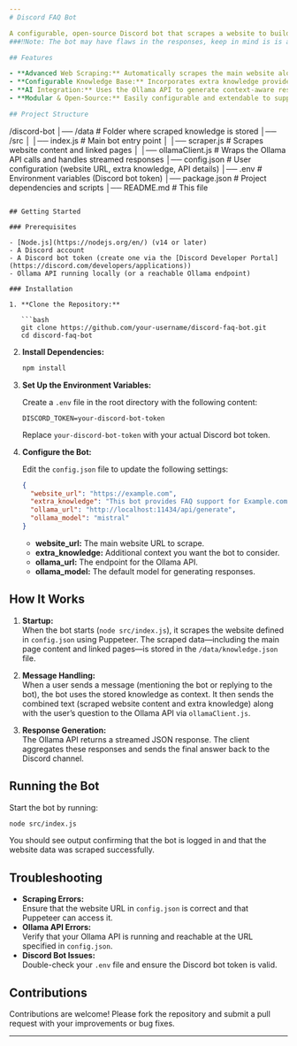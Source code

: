 ```yaml
---
# Discord FAQ Bot

A configurable, open-source Discord bot that scrapes a website to build a comprehensive knowledge base and uses the Ollama API to provide support or answer FAQs in your Discord server.
###‼️Note: The bot may have flaws in the responses, keep in mind is is ai so I reccomend using a ollama model that works best for your situation as responses may vary for each model

## Features

- **Advanced Web Scraping:** Automatically scrapes the main website along with internal linked pages, extracting text, anchors, and button details.
- **Configurable Knowledge Base:** Incorporates extra knowledge provided in `config.json`.
- **AI Integration:** Uses the Ollama API to generate context-aware responses based on the scraped website content.
- **Modular & Open-Source:** Easily configurable and extendable to support additional features.

## Project Structure

```
/discord-bot
│── /data                 # Folder where scraped knowledge is stored
│── /src
│   │── index.js          # Main bot entry point
│   │── scraper.js        # Scrapes website content and linked pages
│   │── ollamaClient.js   # Wraps the Ollama API calls and handles streamed responses
│── config.json           # User configuration (website URL, extra knowledge, API details)
│── .env                  # Environment variables (Discord bot token)
│── package.json          # Project dependencies and scripts
│── README.md             # This file
```

## Getting Started

### Prerequisites

- [Node.js](https://nodejs.org/en/) (v14 or later)
- A Discord account
- A Discord bot token (create one via the [Discord Developer Portal](https://discord.com/developers/applications))
- Ollama API running locally (or a reachable Ollama endpoint)

### Installation

1. **Clone the Repository:**

   ```bash
   git clone https://github.com/your-username/discord-faq-bot.git
   cd discord-faq-bot
   ```

2. **Install Dependencies:**

   ```bash
   npm install
   ```

3. **Set Up the Environment Variables:**

   Create a `.env` file in the root directory with the following content:

   ```env
   DISCORD_TOKEN=your-discord-bot-token
   ```

   Replace `your-discord-bot-token` with your actual Discord bot token.

4. **Configure the Bot:**

   Edit the `config.json` file to update the following settings:

   ```json
   {
     "website_url": "https://example.com",
     "extra_knowledge": "This bot provides FAQ support for Example.com. It answers common questions using scraped data.",
     "ollama_url": "http://localhost:11434/api/generate",
     "ollama_model": "mistral"
   }
   ```

   - **website_url:** The main website URL to scrape.
   - **extra_knowledge:** Additional context you want the bot to consider.
   - **ollama_url:** The endpoint for the Ollama API.
   - **ollama_model:** The default model for generating responses.

## How It Works

1. **Startup:**  
   When the bot starts (`node src/index.js`), it scrapes the website defined in `config.json` using Puppeteer. The scraped data—including the main page content and linked pages—is stored in the `/data/knowledge.json` file.

2. **Message Handling:**  
   When a user sends a message (mentioning the bot or replying to the bot), the bot uses the stored knowledge as context. It then sends the combined text (scraped website content and extra knowledge) along with the user’s question to the Ollama API via `ollamaClient.js`.

3. **Response Generation:**  
   The Ollama API returns a streamed JSON response. The client aggregates these responses and sends the final answer back to the Discord channel.

## Running the Bot

Start the bot by running:

```bash
node src/index.js
```

You should see output confirming that the bot is logged in and that the website data was scraped successfully.

## Troubleshooting

- **Scraping Errors:**  
  Ensure that the website URL in `config.json` is correct and that Puppeteer can access it.  
- **Ollama API Errors:**  
  Verify that your Ollama API is running and reachable at the URL specified in `config.json`.  
- **Discord Bot Issues:**  
  Double-check your `.env` file and ensure the Discord bot token is valid.

## Contributions

Contributions are welcome! Please fork the repository and submit a pull request with your improvements or bug fixes.

---
```

